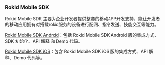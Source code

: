 ### Rokid Mobile SDK 

Rokid Mobile SDK 主要为企业开发者提供整套的移动APP开发支持，能让开发者的移动应用拥有对搭载rokid服务的设备进行配网、指令发送、技能交互等能力。 


[Rokid Mobile SDK Android](https://rokid.github.io/mobile-sdk-android-docs/)：包括 Rokid Mobile SDK Android 版的集成方式、SDK 初始化、API 解释 和 Demo 代码。  

[Rokid Mobile SDK iOS](https://rokid.github.io/mobile-sdk-ios-docs/)：包含 Rokid Mobile SDK iOS 版的集成方式、API 解释、Demo 代码等。
